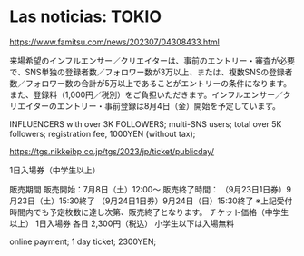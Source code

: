 # Las noticias: TOKIO


https://www.famitsu.com/news/202307/04308433.html

来場希望のインフルエンサー／クリエイターは、事前のエントリー・審査が必要で、SNS単独の登録者数／フォロワー数が3万以上、または、複数SNSの登録者数／フォロワー数の合計が5万以上であることがエントリーの条件になります。また、登録料（1,000円／税別）をご負担いただきます。インフルエンサー／クリエイターのエントリー・事前登録は8月4日（金）開始を予定しています。

INFLUENCERS with over 3K FOLLOWERS; multi-SNS users; total over 5K followers; registration fee, 1000YEN (without tax);

https://tgs.nikkeibp.co.jp/tgs/2023/jp/ticket/publicday/

1日入場券（中学生以上）

販売期間	販売開始：7月8日（土）12:00～
販売終了時間：
（9月23日1日券）9月23日（土）15:30終了
（9月24日1日券）9月24日（日）15:30終了	※上記受付時間内でも予定枚数に達し次第、販売終了となります。
チケット価格（中学生以上）	1日入場券 各日 2,300円（税込）
小学生以下は入場無料 

online payment; 1 day ticket; 2300YEN;


